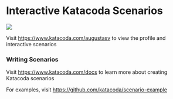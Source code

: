 # Interactive Katacoda Scenarios

[![](http://shields.katacoda.com/katacoda/augustasv/count.svg)](https://www.katacoda.com/augustasv "Get your profile on Katacoda.com")

Visit https://www.katacoda.com/augustasv to view the profile and interactive scenarios

### Writing Scenarios
Visit https://www.katacoda.com/docs to learn more about creating Katacoda scenarios

For examples, visit https://github.com/katacoda/scenario-example
